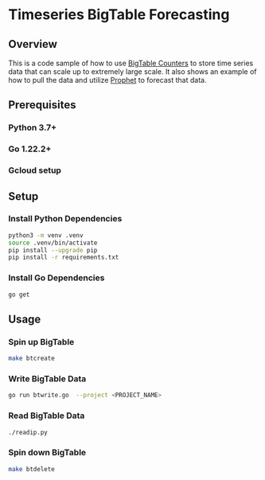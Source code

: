 # Timeseries BigTable Forecasting

## Overview

This is a code sample of how to use [BigTable Counters](https://cloud.google.com/blog/products/databases/distributed-counting-with-bigtable) to store time series data that can scale up to extremely large scale.  It also shows an example of how to pull the data and utilize [Prophet](https://facebook.github.io/prophet/) to forecast that data.

## Prerequisites

### Python 3.7+
### Go 1.22.2+
### Gcloud setup

## Setup


### Install Python Dependencies

```bash
python3 -m venv .venv
source .venv/bin/activate
pip install --upgrade pip
pip install -r requirements.txt
```

### Install Go Dependencies

```bash
go get
```

## Usage

### Spin up BigTable

```bash
make btcreate
```

### Write BigTable Data

```bash
go run btwrite.go  --project <PROJECT_NAME>
```
### Read BigTable Data

```bash
./readip.py
```

### Spin down BigTable

```bash
make btdelete
```
